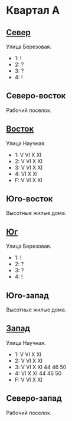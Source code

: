 # Квартал А

## [Север](./540080.md)

Улица Березовая.

* 1:    !
* 2:    ?
* 3:    ?
* 4:    !

## Северо-восток

Рабочий поселок.

## [Восток](./550090.md)

Улица Научная.

* 1:    V   VI  X   XI
* 2:    V   VI  X   XI
* 3:    V   VI  X   XI
* 4:    VI  X   XI
* F:    V   VI  X   XI

## Юго-восток

Высотные жилые дома.

## [Юг](./540100.md)

Улица Березовая.

* 1:    !
* 2:    ?
* 3:    ?
* 4:    !

## Юго-запад

Высотные жилые дома.

## [Запад](./525090.md)

Улица Научная.

* 1:    V   VI  X   XI
* 2:    V   VI  X   XI
* 3:    V   VI  X   XI
        44  46  50
* 4:    VI  X   XI
        44  46  50
* F:    V   VI  X   XI

## Северо-запад

Рабочий поселок.
